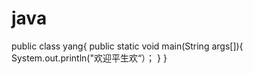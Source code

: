 # java
public class yang{
   public static void main(String args[]){
   System.out.println("欢迎平生欢“）；
   }
}
